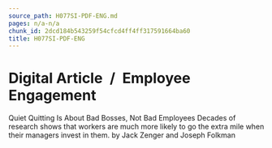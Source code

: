 ```yaml
---
source_path: H077SI-PDF-ENG.md
pages: n/a-n/a
chunk_id: 2dcd184b543259f54cfcd4ff4ff317591664ba60
title: H077SI-PDF-ENG
---
```

# Digital Article / Employee Engagement

Quiet Quitting Is About Bad Bosses, Not Bad Employees Decades of research shows that workers are much more likely to go the extra mile when their managers invest in them. by Jack Zenger and Joseph Folkman
